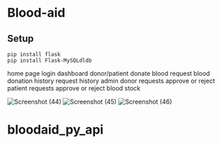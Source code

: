 # Blood-aid
## Setup
```
pip install flask
pip install Flask-MySQLdldb
```
home page
    login
        dashboard
    donor/patient
        donate blood
        request blood
        donation history
        request history
    admin
        donor requests
            approve or reject
        patient requests
            approve or reject
        blood stock
        
![Screenshot (44)](https://github.com/user-attachments/assets/11ae1a71-d983-4931-8706-dec78e31a6d7)
![Screenshot (45)](https://github.com/user-attachments/assets/73ff625b-395b-48dd-8973-9c915e304736)
![Screenshot (46)](https://github.com/user-attachments/assets/7bbda531-77b7-4dcb-995f-79dd9a35d06e)
# bloodaid_py_api
